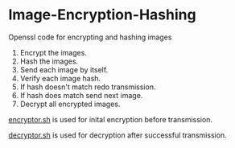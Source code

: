 # Image-Encryption-Hashing
Openssl code for encrypting and hashing images

1. Encrypt the images.
2. Hash the images.
3. Send each image by itself.
4. Verify each image hash.
5. If hash doesn't match redo transmission.
6. If hash does match send next image.
7. Decrypt all encrypted images.

[encryptor.sh](https://github.com/Team-Projects-4/Image-Encryption/blob/main/encryptor.sh) is used for inital encryption before transmission.

[decryptor.sh](https://github.com/Team-Projects-4/Image-Encryption/blob/main/decryptor.sh) is used for decryption after successful transmission.
